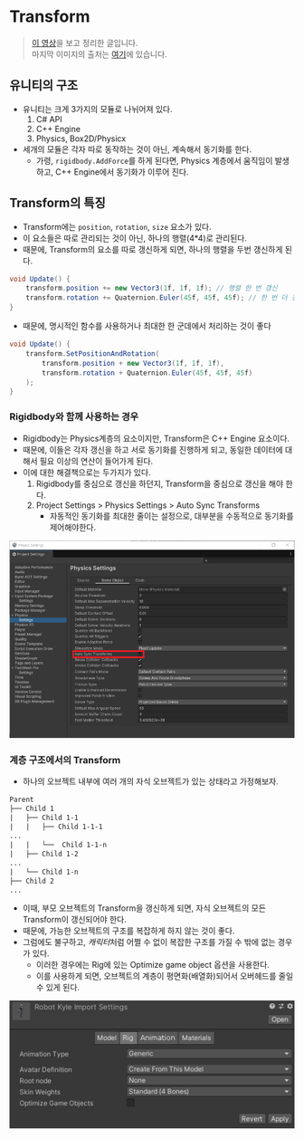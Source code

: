 # Transform
> [이 영상](https://youtu.be/QtmGT-22PqA?feature=shared)을 보고 정리한 글입니다.<br>
> 마지막 이미지의 출처는 [여기](https://rito15.github.io/posts/unity-optimize-model-transform/)에 있습니다.

## 유니티의 구조
- 유니티는 크게 3가지의 모듈로 나뉘어져 있다.
	1. C# API
	2. C++ Engine
	3. Physics, Box2D/Physicx
- 세개의 모듈은 각자 따로 동작하는 것이 아닌, 계속해서 동기화를 한다.
	- 가령, `rigidbody.AddForce`를 하게 된다면, Physics 계층에서 움직임이 발생하고, C++ Engine에서 동기화가 이루어 진다.

## Transform의 특징
- Transform에는 `position`, `rotation`, `size` 요소가 있다.
- 이 요소들은 따로 관리되는 것이 아닌, 하나의 행렬(4*4)로 관리된다.
- 때문에, Transform의 요소를 따로 갱신하게 되면, 하나의 행렬을 두번 갱신하게 된다.

```C#
void Update() {
	transform.position += new Vector3(1f, 1f, 1f); // 행렬 한 번 갱신
	transform.rotation += Quaternion.Euler(45f, 45f, 45f); // 한 번 더 갱신
}
```

- 때문에, 명시적인 함수를 사용하거나 최대한 한 군데에서 처리하는 것이 좋다

```C#
void Update() {
	transform.SetPositionAndRotation(
		transform.position + new Vector3(1f, 1f, 1f),
		transform.rotation + Quaternion.Euler(45f, 45f, 45f)
	);
}
```

### Rigidbody와 함께 사용하는 경우
- Rigidbody는 Physics계층의 요소이지만, Transform은 C++ Engine 요소이다.
- 때문에, 이들은 각자 갱신을 하고 서로 동기화를 진행하게 되고, 동일한 데이터에 대해서 필요 이상의 연산이 들어가게 된다.
- 이에 대한 해결책으로는 두가지가 있다.
	1. Rigidbody를 중심으로 갱신을 하던지, Transform을 중심으로 갱신을 해야 한다.
	2. Project Settings > Physics Settings > Auto Sync Transforms
		- 자동적인 동기화를 최대한 줄이는 설정으로, 대부분을 수동적으로 동기화를 제어해야한다.

![](../src/2024-12-16/setting.png)

### 계층 구조에서의 Transform
- 하나의 오브젝트 내부에 여러 개의 자식 오브젝트가 있는 상태라고 가정해보자.
```
Parent
├── Child 1
|	├── Child 1-1
|	|	├── Child 1-1-1
...
|	|	└──  Child 1-1-n
|	├── Child 1-2
...
|	└── Child 1-n
├── Child 2
...
```
- 이때, 부모 오브젝트의 Transform을 갱신하게 되면, 자식 오브젝트의 모든 Transform이 갱신되어야 한다.
- 때문에, 가능한 오브젝트의 구조를 복잡하게 하지 않는 것이 좋다.
- 그럼에도 불구하고, *캐릭터*처럼 어쩔 수 없이 복잡한 구조를 가질 수 밖에 없는 경우가 있다.
	- 이러한 경우에는 Rig에 있는 Optimize game object 옵션을 사용한다.
	- 이를 사용하게 되면, 오브젝트의 계층이 평면화(배열화)되어서 오버헤드를 줄일 수 있게 된다.

![](../src/2024-12-16/rig.png)